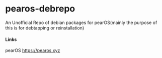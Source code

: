 # pearos-debrepo
An Unofficial Repo of debian packages for pearOS(mainly the purpose of this is for debtapping or reinstallation)

#### Links
pearOS https://pearos.xyz
